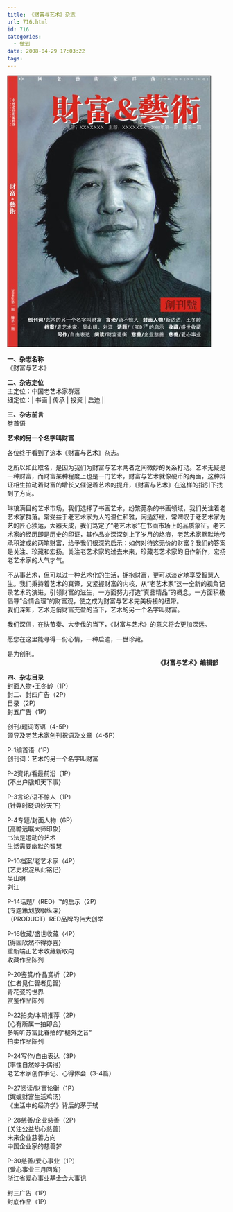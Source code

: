 ```yaml
---
title: 《财富与艺术》杂志
url: 716.html
id: 716
categories:
  - 做到
date: 2008-04-29 17:03:22
tags:
---
```


![](/images/attachments/month_0804/n2008429165326.jpg)  
  
**一、杂志名称**  
《财富与艺术》  
  
**二、杂志定位**  
主定位：中国老艺术家群落  
细定位：| 书画 | 传承 | 投资 | 启迪 |  
  
**三、杂志前言**  
卷首语  
  

**艺术的另一个名字叫财富**

  
各位终于看到了这本《财富与艺术》杂志。  
  
之所以如此取名，是因为我们为财富与艺术两者之间微妙的关系打动。艺术无疑是一种财富，而财富某种程度上也是一门艺术，财富与艺术就像硬币的两面，这种辩证相生拉动着财富的增长又催促着艺术的提升，《财富与艺术》在这样的指引下找到了方向。  
  
琳琅满目的艺术市场，我们选择了书画艺术，纷繁芜杂的书画领域，我们关注着老艺术家群落。常受益于老艺术家为人的温仁和雅，闲适舒缓，常喟叹于老艺术家为艺的匠心独运，大器天成，我们笃定了“老艺术家”在书画市场上的品质象征。老艺术家的经历即是历史的印证，其作品亦深深刻上了岁月的烙痕，老艺术家默默地传承积淀成的两笔财富，给予我们很深的启示：如何对待这无价的财富？我们的答案是关注、珍藏和宏扬。关注老艺术家的过去未来，珍藏老艺术家的旧作新作，宏扬老艺术家的人气才气。  
  
不从事艺术，但可以过一种艺术化的生活，拥抱财富，更可以淡定地享受智慧人生。我们秉持着艺术的真谛，又紧握财富的内核，从“老艺术家”这一全新的视角记录艺术的演进，引领财富的滋生，一方面努力打造“真品精品”的概念，一方面积极倡导“合情合理”的财富观，使之成为财富与艺术完美桥接的纽带。  
我们深知，艺术走俏财富充盈的当下，艺术的另一个名字叫财富。  
  
我们深信，在快节奏、大步伐的当下，《财富与艺术》的意义将会更加深远。  
  
愿您在这里能寻得一份心情，一种启迪，一世珍藏。  
  
是为创刊。  
                                                                                        **《财富与艺术》编辑部**  
  
  
**四、杂志目录**  
封面人物•王冬龄（1P）  
封二、封四广告（2P）  
目录（2P）  
封五广告（1P）  
  
创刊/题词寄语（4-5P）  
领导及老艺术家创刊祝语及文章（4-5P）  
  
P-1编首语（1P）  
创刊词：艺术的另一个名字叫财富  
  
P-2资讯/看最前沿（1P）  
{不出户牖知天下事}  
  
P-3言论/语不惊人（1P）  
{针弊时砭语妙天下}  
  
P-4专题/封面人物（6P）  
{高瞻远瞩大师印象}  
书法是运动的艺术  
生活需要幽默的智慧  
  
P-10档案/老艺术家（4P）  
{艺史积淀从此铭记}  
吴山明  
刘江  
  
P-14话题/（RED）™的启示（2P）  
{专题策划放眼纵深}  
（PRODUCT）RED品牌的伟大创举  
  
P-16收藏/盛世收藏（4P）  
{得固欣然不得亦喜}  
重新端正艺术收藏新取向  
收藏作品陈列  
  
P-20鉴赏/作品赏析（2P）  
{仁者见仁智者见智}  
青花瓷的世界  
赏鉴作品陈列  
  
P-22拍卖/本期推荐（2P）  
{心有所属一拍即合}  
多听听苏富比春拍的“槌外之音”  
拍卖作品陈列  
  
P-24写作/自由表达（3P）  
{率性自然妙手偶得}  
老艺术家创作手记、心得体会（3-4篇）  
  
P-27阅读/财富论衡（1P）  
{娓娓财富生活鸡汤}  
《生活中的经济学》背后的茅于轼  
  
P-28慈善/企业慈善（2P）  
{关注公益热心慈善}  
未来企业慈善方向  
中国企业家的慈善梦  
  
P-30慈善/爱心事业（1P）  
{爱心事业三月回眸}  
浙江省爱心事业基金会大事记  
  
封三广告（1P）  
封底作品（1P）